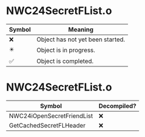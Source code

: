 # NWC24SecretFList.o
| Symbol | Meaning 
| ------------- | ------------- 
| :x: | Object has not yet been started. 
| :eight_pointed_black_star: | Object is in progress. 
| :white_check_mark: | Object is completed. 


# NWC24SecretFList.o
| Symbol | Decompiled? |
| ------------- | ------------- |
| NWC24iOpenSecretFriendList | :x: |
| GetCachedSecretFLHeader | :x: |
